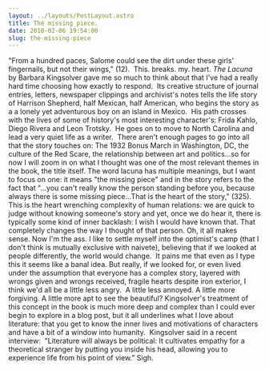 ```yaml
---
layout: ../layouts/PostLayout.astro
title: The missing piece.
date: 2010-02-06 19:54:00
slug: the-missing-piece
---
```


"From a hundred paces, Salome could see the dirt under these girls' fingernails, but not their wings," (12).  This. breaks. my. heart. _The Lacuna_ by Barbara Kingsolver gave me so much to think about that I've had a really hard time choosing how exactly to respond.  Its creative structure of journal entries, letters, newspaper clippings and archivist's notes tells the life story of Harrison Shepherd, half Mexican, half American, who begins the story as a a lonely yet adventurous boy on an island in Mexico.  His path crosses with the lives of some of history's most interesting character's: Frida Kahlo, Diego Rivera and Leon Trotsky.  He goes on to move to North Carolina and lead a very quiet life as a writer.  There aren't enough pages to go into all that the story touches on: The 1932 Bonus March in Washington, DC, the culture of the Red Scare, the relationship between art and politics...so for now I will zoom in on what I thought was one of the most relevant themes in the book, the title itself. The word lacuna has multiple meanings, but I want to focus on one: it means "the missing piece" and in the story refers to the fact that "...you can't really know the person standing before you, because always there is some missing piece...That is the heart of the story," (325). This is the heart wrenching complexity of human relations: we are quick to judge without knowing someone's story and yet, once we do hear it, there is typically some kind of inner backlash: I wish I would have known that. That completely changes the way I thought of that person. Oh, it all makes sense. Now I'm the ass. I like to settle myself into the optimist's camp (that I don't think is mutually exclusive with naivete), believing that if we looked at people differently, the world would change.  It pains me that even as I type this it seems like a banal idea. But really, if we looked for, or even lived under the assumption that everyone has a complex story, layered with wrongs given and wrongs received, fragile hearts despite iron exterior, I think we'd all be a little less angry.  A little less annoyed. A little more forgiving. A little more apt to see the beautiful? Kingsolver's treatment of this concept in the book is much more deep and complex than I could ever begin to explore in a blog post, but it all underlines what I love about literature: that you get to know the inner lives and motivations of characters and have a bit of a window into humanity.  Kingsolver said in a recent interview:  "Literature will always be political: It cultivates empathy for a theoretical stranger by putting you inside his head, allowing you to experience life from his point of view." Sigh.